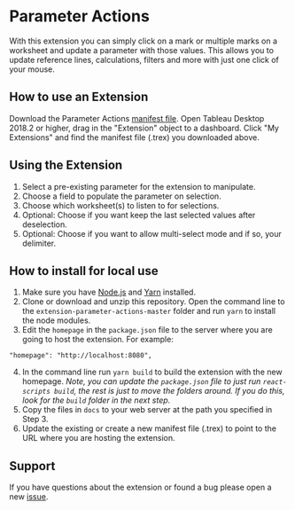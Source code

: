 # Parameter Actions
With this extension you can simply click on a mark or multiple marks on a worksheet and update a parameter with those values. This allows you to update reference lines, calculations, filters and more with just one click of your mouse.

## How to use an Extension
Download the Parameter Actions [manifest file](https://extensiongallery.tableau.com/products/34). Open Tableau Desktop 2018.2 or higher, drag in the "Extension" object to a dashboard. Click "My Extensions" and find the manifest file (.trex) you downloaded above.

## Using the Extension
1. Select a pre-existing parameter for the extension to manipulate.
2. Choose a field to populate the parameter on selection.
3. Choose which worksheet(s) to listen to for selections.
4. Optional: Choose if you want keep the last selected values after deselection.
5. Optional: Choose if you want to allow multi-select mode and if so, your delimiter.

## How to install for local use
1. Make sure you have [Node.js](https://nodejs.org) and [Yarn](https://yarnpkg.com) installed. 
2. Clone or download and unzip this repository. Open the command line to the `extension-parameter-actions-master` folder and run `yarn` to install the node modules.
3. Edit the `homepage` in the `package.json` file to the server where you are going to host the extension. For example:
```
"homepage": "http://localhost:8080",
```
4. In the command line run `yarn build` to build the extension with the new homepage. _Note, you can update the `package.json` file to just run `react-scripts build`, the rest is just to move the folders around. If you do this, look for the `build` folder in the next step._
5. Copy the files in `docs` to your web server at the path you specified in Step 3.
6. Update the existing or create a new manifest file (.trex) to point to the URL where you are hosting the extension.

## Support
If you have questions about the extension or found a bug please open a new [issue](https://github.com/tableau/extension-parameter-actions/issues).
